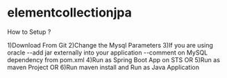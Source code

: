 # elementcollectionjpa
How to Setup ?

1)Download From Git 2)Change the Mysql Parameters 3)If you are using oracle --add jar externally into your application --comment on MySQL dependency from pom.xml 4)Run as Spring Boot App on STS OR 5)Run as maven Project OR 6)Run maven install and Run as Java Application
